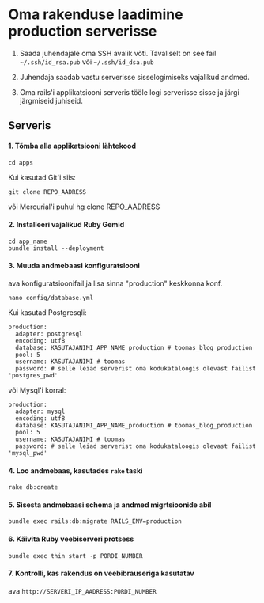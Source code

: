 Oma rakenduse laadimine production serverisse
=============

1. Saada juhendajale oma SSH avalik võti. Tavaliselt on see fail `~/.ssh/id_rsa.pub` või `~/.ssh/id_dsa.pub`

2. Juhendaja saadab vastu serverisse sisselogimiseks vajalikud andmed.

3. Oma rails'i applikatsiooni serveris tööle logi serverisse sisse ja järgi järgmiseid juhiseid.


Serveris
-------

#### 1. Tõmba alla applikatsiooni lähtekood 

    cd apps
    
Kui kasutad Git'i siis:

    git clone REPO_AADRESS
või Mercurial'i puhul
    hg clone REPO_AADRESS


#### 2. Installeeri vajalikud Ruby Gemid

    cd app_name 
    bundle install --deployment

#### 3. Muuda andmebaasi konfiguratsiooni

ava konfiguratsioonifail ja lisa sinna "production" keskkonna konf.

    nano config/database.yml

Kui kasutad Postgresqli:

    production:
      adapter: postgresql
      encoding: utf8
      database: KASUTAJANIMI_APP_NAME_production # toomas_blog_production
      pool: 5
      username: KASUTAJANIMI # toomas
      password: # selle leiad serverist oma kodukataloogis olevast failist 'postgres_pwd'

 või Mysql'i korral:

    production:
      adapter: mysql
      encoding: utf8
      database: KASUTAJANIMI_APP_NAME_production # toomas_blog_production
      pool: 5
      username: KASUTAJANIMI # toomas
      password: # selle leiad serverist oma kodukataloogis olevast failist 'mysql_pwd'

#### 4. Loo andmebaas, kasutades `rake` taski

    rake db:create
    
#### 5. Sisesta andmebaasi schema ja andmed migrtsioonide abil
    
    bundle exec rails:db:migrate RAILS_ENV=production
    
#### 6. Käivita Ruby veebiserveri protsess

    bundle exec thin start -p PORDI_NUMBER
    
#### 7. Kontrolli, kas rakendus on veebibrauseriga kasutatav

ava `http://SERVERI_IP_AADRESS:PORDI_NUMBER`
